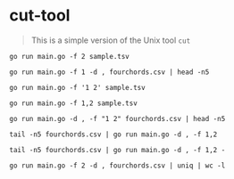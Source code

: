 # cut-tool

> This is a simple version of the Unix tool `cut`

`go run main.go -f 2 sample.tsv`

`go run main.go -f 1 -d , fourchords.csv | head -n5`

`go run main.go -f '1 2' sample.tsv`

`go run main.go -f 1,2 sample.tsv`

`go run main.go -d , -f "1 2" fourchords.csv | head -n5`

`tail -n5 fourchords.csv | go run main.go -d , -f 1,2`

`tail -n5 fourchords.csv | go run main.go -d , -f 1,2 -`

`go run main.go -f 2 -d , fourchords.csv | uniq | wc -l`
